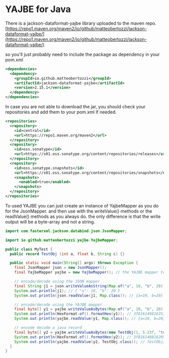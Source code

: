# YAJBE for Java

There is a jackson-dataformat-yajbe library uploaded to the maven repo.
[https://repo1.maven.org/maven2/io/github/matteobertozzi/jackson-dataformat-yajbe/](https://repo1.maven.org/maven2/io/github/matteobertozzi/jackson-dataformat-yajbe/)

so you'll just probably need to include the package as dependency in your pom.xml
```xml
<dependencies>
  <dependency>
    <groupId>io.github.matteobertozzi</groupId>
    <artifactId>jackson-dataformat-yajbe</artifactId>
    <version>2.15.1</version>
  </dependency>
</dependencies>
```

In case you are not able to download the jar, you should check your repositories and add them to your pom.xml if needed.
```xml
<repositories>
  <repository>
    <id>central</id>
    <url>https://repo1.maven.org/maven2</url>
  </repository>
  <repository>
    <id>oss.sonatype</id>
    <url>https://s01.oss.sonatype.org/content/repositories/releases</url>
  </repository>
  <repository>
    <id>oss.sonatype.snapshots</id>
    <url>https://s01.oss.sonatype.org/content/repositories/snapshots</url>
    <snapshots>
      <enabled>true</enabled>
    </snapshots>
  </repository>
</repositories>
```

To used YAJBE you can just create an instance of YajbeMapper as you do for the JsonMapper. and then use with the writeValue() methods or the readValue() methods as you always do. the only difference is that the write output will be a byte-array and not a string.
```java
import com.fasterxml.jackson.databind.json.JsonMapper;

import io.github.matteobertozzi.yajbe.YajbeMapper;

public class MyTest {
  public record TestObj (int a, float b, String c) {}

  public static void main(String[] args) throws Exception {
    final JsonMapper json = new JsonMapper();
    final YajbeMapper yajbe = new YajbeMapper(); // the YAJBE mapper to be used for encode/decode

    // encode/decode using the JSON mapper
    final String j1 = json.writeValueAsString(Map.of("a", 10, "b", 20));
    System.out.println(j1); // { "a": 10, "b": 20 }
    System.out.println(json.readValue(j1, Map.class)); // {a=10, b=20}

    // encode/decode using the YAJBE mapper
    final byte[] y1 = yajbe.writeValueAsBytes(Map.of("a", 10, "b", 20));
    System.out.println(HexFormat.of().formatHex(y1)); // 3f81614981625301
    System.out.println(yajbe.readValue(y1, Map.class)); // {a=10, b=20}

    // encode decode a java record
    final byte[] y2 = yajbe.writeValueAsBytes(new TestObj(1, 5.23f, "test"));
    System.out.println(HexFormat.of().formatHex(y2)); // 3f816140816205295ca7408163c47465737401
    System.out.println(yajbe.readValue(y2, TestObj.class)); // TestObj[a=1, b=5.23, c=test]
  }
}
```